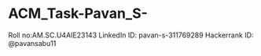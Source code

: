 # ACM_Task-Pavan_S-
Roll no:AM.SC.U4AIE23143
LinkedIn ID: pavan-s-311769289
Hackerrank ID: @pavansabu11
